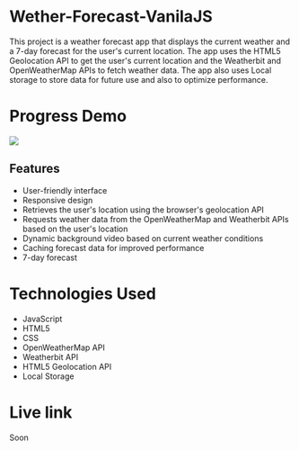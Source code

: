 # Wether-Forecast-VanilaJS

This project is a weather forecast app that displays the current weather and a 7-day forecast for the user's current location. The app uses the HTML5 Geolocation API to get the user's current location and the Weatherbit and OpenWeatherMap APIs to fetch weather data. The app also uses Local storage to store data for future use
and also to optimize performance.

# Progress Demo
 ![](https://github.com/ronM3/Freshmarket-shop/blob/main/weather-web-gif.gif)
 
## Features
- User-friendly interface
- Responsive design
- Retrieves the user's location using the browser's geolocation API
- Requests weather data from the OpenWeatherMap and Weatherbit APIs based on the user's location
- Dynamic background video based on current weather conditions
- Caching forecast data for improved performance
- 7-day forecast

# Technologies Used
- JavaScript
- HTML5
- CSS
- OpenWeatherMap API
- Weatherbit API
- HTML5 Geolocation API
- Local Storage

# Live link
Soon
